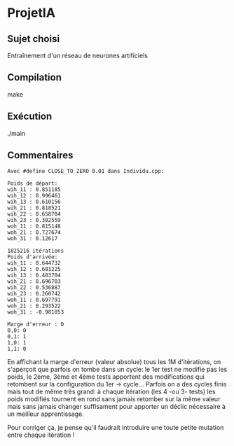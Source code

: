 ProjetIA
========

Sujet choisi
------------
Entraînement d'un réseau de neurones artificiels

Compilation
-----------
make
 
Exécution
---------
./main


Commentaires
------------
	Avec #define CLOSE_TO_ZERO 0.01 dans Individu.cpp:

	Poids de départ: 
	wih_11 : 0.851185
	wih_12 : 0.996461
	wih_13 : 0.610156
	wih_21 : 0.818521
	wih_22 : 0.658704
	wih_23 : 0.382559
	woh_11 : 0.815148
	woh_21 : 0.727674
	woh_31 : 0.12617

	1825216 itérations
	Poids d'arrivée: 
	wih_11 : 0.644732
	wih_12 : 0.681225
	wih_13 : 0.403704
	wih_21 : 0.696703
	wih_22 : 0.536887
	wih_23 : 0.260742
	woh_11 : 0.697791
	woh_21 : 0.293522
	woh_31 : -0.981853

	Marge d'erreur : 0
	0,0: 0
	0,1: 1
	1,0: 1
	1,1: 0

En affichant la marge d'erreur (valeur absolue) tous les 1M d'itérations,
on s'aperçoit que parfois on tombe dans un cycle: le 1er test ne modifie pas les poids,
le 2ème, 3ème et 4ème tests apportent des modifications qui retombent sur la configuration du 1er -> cycle...
Parfois on a des cycles finis mais tout de même très grand: à chaque itération (les 4 -ou 3- tests)
les poids modifiés tournent en rond sans jamais retomber sur la même valeur mais sans jamais changer suffisament
pour apporter un déclic nécessaire à un meilleur apprentissage.

Pour corriger ça, je pense qu'il faudrait introduire une toute petite mutation entre chaque itération !
